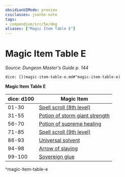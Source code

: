 ```yaml
---
obsidianUIMode: preview
cssclasses: json5e-note
tags:
- compendium/src/5e/dmg
aliases: ["Magic Item Table E"]
---
```

# Magic Item Table E
*Source: Dungeon Master's Guide p. 144* 

`dice: [](magic-item-table-e.md#^magic-item-table-e)`

**Magic Item Table E**

| dice: d100 | Magic Item |
|------------|------------|
| 01-30 | [Spell scroll (8th level)](/2-Mechanics/CLI/items/spell-scroll-8th-level.md) |
| 31-55 | [Potion of storm giant strength](/2-Mechanics/CLI/items/potion-of-storm-giant-strength.md) |
| 56-70 | [Potion of supreme healing](/2-Mechanics/CLI/items/potion-of-supreme-healing.md) |
| 71-85 | [Spell scroll (9th level)](/2-Mechanics/CLI/items/spell-scroll-9th-level.md) |
| 86-93 | [Universal solvent](/2-Mechanics/CLI/items/universal-solvent.md) |
| 94-98 | [Arrow of slaying](/2-Mechanics/CLI/items/arrow-of-slaying.md) |
| 99-100 | [Sovereign glue](/2-Mechanics/CLI/items/sovereign-glue.md) |
^magic-item-table-e